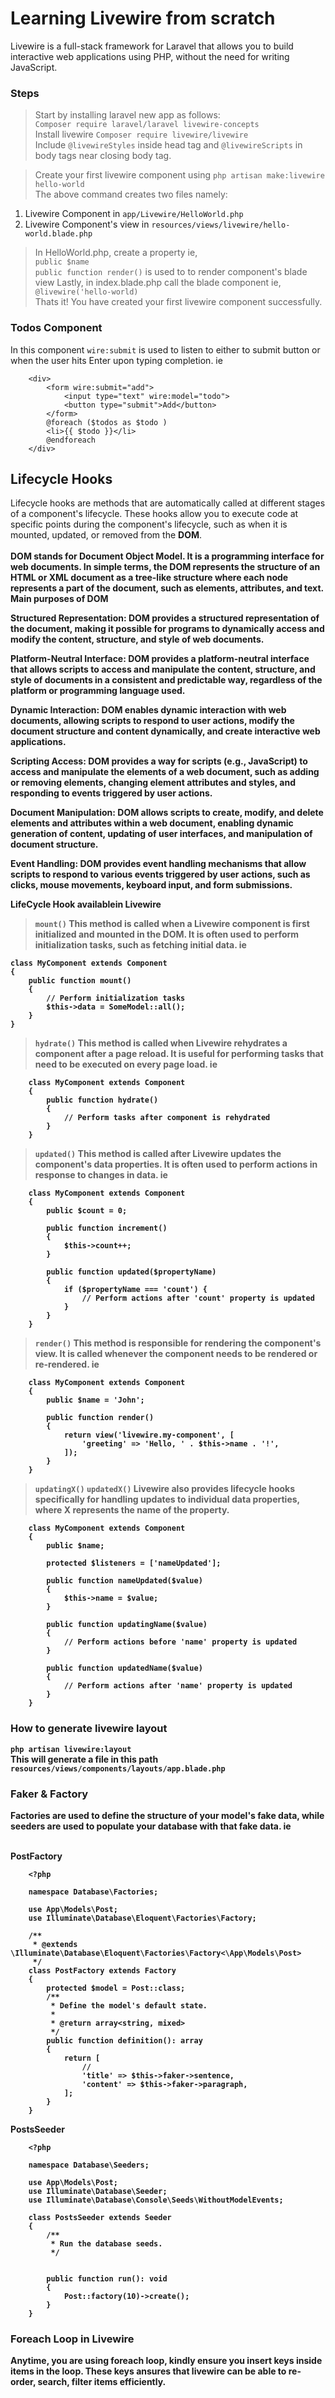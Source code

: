 # Learning Livewire from scratch

Livewire is a full-stack framework for Laravel that allows you to build interactive web applications using PHP, without the need for writing JavaScript.
### Steps
>Start by installing laravel new app as follows: <br>
```Composer require laravel/laravel livewire-concepts ``` <br>
>Install livewire
```Composer require livewire/livewire``` <br>
>Include ```@livewireStyles``` inside head tag and ```@livewireScripts``` in body tags near closing body tag.

>Create your first livewire component using 
``` php artisan make:livewire hello-world ``` <br>
>The above command creates two files namely: <br>
1. Livewire Component in ``` app/Livewire/HelloWorld.php ```
2. Livewire Component's view in  ``` resources/views/livewire/hello-world.blade.php ```

>In HelloWorld.php, create a property ie, <br>
```public $name ``` <br> ```public function render()``` is used to to render component's blade view
>Lastly, in index.blade.php call the blade component ie,
``` @livewire('hello-world) ``` <br>
Thats it! You have created your first livewire component successfully.

### Todos Component
In this component ```wire:submit``` is used to listen to either to submit button or when the user hits Enter upon typing completion. ie
 
        <div>
            <form wire:submit="add">
                <input type="text" wire:model="todo">
                <button type="submit">Add</button>
            </form>
            @foreach ($todos as $todo )
            <li>{{ $todo }}</li>
            @endforeach
        </div>

## Lifecycle Hooks
Lifecycle hooks are methods that are automatically called at different stages of a component's lifecycle. These hooks allow you to execute code at specific points during the component's lifecycle, such as when it is mounted, updated, or removed from the <strong>DOM</strong>. <br>
<b>
<br>
DOM stands for Document Object Model. It is a programming interface for web documents. In simple terms, the DOM represents the structure of an HTML or XML document as a tree-like structure where each node represents a part of the document, such as elements, attributes, and text.
<br>
Main purposes of DOM

Structured Representation: DOM provides a structured representation of the document, making it possible for programs to dynamically access and modify the content, structure, and style of web documents.

Platform-Neutral Interface: DOM provides a platform-neutral interface that allows scripts to access and manipulate the content, structure, and style of documents in a consistent and predictable way, regardless of the platform or programming language used.

Dynamic Interaction: DOM enables dynamic interaction with web documents, allowing scripts to respond to user actions, modify the document structure and content dynamically, and create interactive web applications.

Scripting Access: DOM provides a way for scripts (e.g., JavaScript) to access and manipulate the elements of a web document, such as adding or removing elements, changing element attributes and styles, and responding to events triggered by user actions.

Document Manipulation: DOM allows scripts to create, modify, and delete elements and attributes within a web document, enabling dynamic generation of content, updating of user interfaces, and manipulation of document structure.

Event Handling: DOM provides event handling mechanisms that allow scripts to respond to various events triggered by user actions, such as clicks, mouse movements, keyboard input, and form submissions.

LifeCycle Hook availablein Livewire
>```mount()``` This method is called when a Livewire component is first initialized and mounted in the DOM. It is often used to perform initialization tasks, such as fetching initial data.
ie

    class MyComponent extends Component
    {
        public function mount()
        {
            // Perform initialization tasks
            $this->data = SomeModel::all();
        }
    }

>```hydrate()``` This method is called when Livewire rehydrates a component after a page reload. It is useful for performing tasks that need to be executed on every page load. ie

        class MyComponent extends Component
        {
            public function hydrate()
            {
                // Perform tasks after component is rehydrated
            }
        }
>``` updated() ``` This method is called after Livewire updates the component's data properties. It is often used to perform actions in response to changes in data.
ie

        class MyComponent extends Component
        {
            public $count = 0;

            public function increment()
            {
                $this->count++;
            }

            public function updated($propertyName)
            {
                if ($propertyName === 'count') {
                    // Perform actions after 'count' property is updated
                }
            }
        }

>```render()``` This method is responsible for rendering the component's view. It is called whenever the component needs to be rendered or re-rendered.
ie

        class MyComponent extends Component
        {
            public $name = 'John';

            public function render()
            {
                return view('livewire.my-component', [
                    'greeting' => 'Hello, ' . $this->name . '!',
                ]);
            }
        }

>``` updatingX() ``` ``` updatedX() ``` Livewire also provides lifecycle hooks specifically for handling updates to individual data properties, where X represents the name of the property.

        class MyComponent extends Component
        {
            public $name;

            protected $listeners = ['nameUpdated'];

            public function nameUpdated($value)
            {
                $this->name = $value;
            }

            public function updatingName($value)
            {
                // Perform actions before 'name' property is updated
            }

            public function updatedName($value)
            {
                // Perform actions after 'name' property is updated
            }
        }


### How to generate livewire layout

``` php artisan livewire:layout ```
<br>
This will generate a file in this path ```resources/views/components/layouts/app.blade.php```
<br>

### Faker & Factory
<strong>Factories</strong> are used to define the structure of your model's fake data, while <strong>seeders</strong> are used to populate your database with that fake data. ie

<br>
PostFactory


        <?php

        namespace Database\Factories;

        use App\Models\Post;
        use Illuminate\Database\Eloquent\Factories\Factory;

        /**
         * @extends \Illuminate\Database\Eloquent\Factories\Factory<\App\Models\Post>
         */
        class PostFactory extends Factory
        {
            protected $model = Post::class;
            /**
             * Define the model's default state.
             *
             * @return array<string, mixed>
             */
            public function definition(): array
            {
                return [
                    //
                    'title' => $this->faker->sentence,
                    'content' => $this->faker->paragraph,
                ];
            }
        }

PostsSeeder

        <?php

        namespace Database\Seeders;

        use App\Models\Post;
        use Illuminate\Database\Seeder;
        use Illuminate\Database\Console\Seeds\WithoutModelEvents;

        class PostsSeeder extends Seeder
        {
            /**
             * Run the database seeds.
             */


            public function run(): void
            {
                Post::factory(10)->create();
            }
        }
### Foreach Loop in Livewire
Anytime, you are using foreach loop, kindly ensure you insert keys inside items in the loop. These keys ansures that livewire can be able to re-order, search, filter items efficiently.


